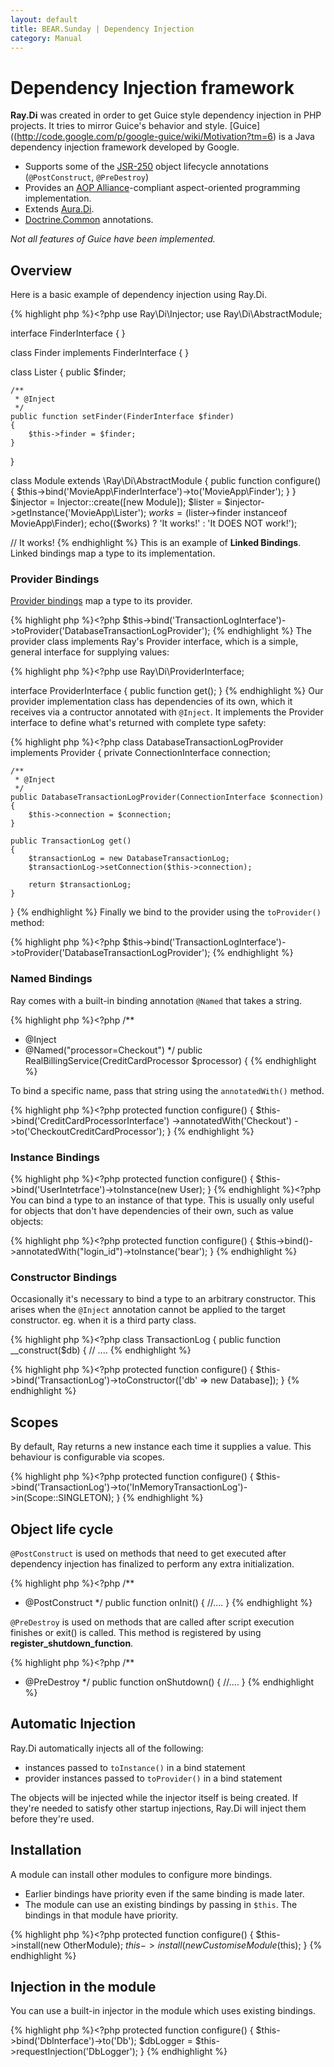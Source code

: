 ```yaml
---
layout: default
title: BEAR.Sunday | Dependency Injection
category: Manual
---
```



Dependency Injection framework
==============================

**Ray.Di** was created in order to get Guice style dependency injection in PHP projects. It tries to mirror Guice's behavior and style. [Guice]((http://code.google.com/p/google-guice/wiki/Motivation?tm=6) is a Java dependency injection framework developed by Google.

 * Supports some of the [JSR-250](http://en.wikipedia.org/wiki/JSR_250) object lifecycle annotations (`@PostConstruct`, `@PreDestroy`)
 * Provides an [AOP Alliance](http://aopalliance.sourceforge.net/)-compliant aspect-oriented programming implementation.
 * Extends [Aura.Di](http://auraphp.github.com/Aura.Di).
 * [Doctrine.Common](http://www.doctrine-project.org/projects/common) annotations.

_Not all features of Guice have been implemented._


Overview
--------

Here is a basic example of dependency injection using Ray.Di.

{% highlight php %}<?php
use Ray\Di\Injector;
use Ray\Di\AbstractModule;

interface FinderInterface
{
}

class Finder implements FinderInterface
{
}

class Lister
{
    public $finder;

    /**
     * @Inject
     */
    public function setFinder(FinderInterface $finder)
    {
        $this->finder = $finder;
    }
}


class Module extends \Ray\Di\AbstractModule
{
    public function configure()
    {
        $this->bind('MovieApp\FinderInterface')->to('MovieApp\Finder');
    }
}
$injector = Injector::create([new Module]);
$lister = $injector->getInstance('MovieApp\Lister');
$works = ($lister->finder instanceof MovieApp\Finder);
echo(($works) ? 'It works!' : 'It DOES NOT work!');

// It works!
{% endhighlight %}
This is an example of **Linked Bindings**. Linked bindings map a type to its implementation.


### Provider Bindings

[Provider bindings](http://code.google.com/p/rayphp/wiki/ProviderBindings) map a type to its provider.

{% highlight php %}<?php
$this->bind('TransactionLogInterface')->toProvider('DatabaseTransactionLogProvider');
{% endhighlight %}
The provider class implements Ray's Provider interface, which is a simple, general interface for supplying values:

{% highlight php %}<?php
use Ray\Di\ProviderInterface;

interface ProviderInterface
{
    public function get();
}
{% endhighlight %}
Our provider implementation class has dependencies of its own, which it receives via a contructor annotated with `@Inject`.
It implements the Provider interface to define what's returned with complete type safety:

{% highlight php %}<?php
class DatabaseTransactionLogProvider implements Provider
{
    private ConnectionInterface connection;

    /**
     * @Inject
     */
    public DatabaseTransactionLogProvider(ConnectionInterface $connection)
    {
        $this->connection = $connection;
    }

    public TransactionLog get()
    {
        $transactionLog = new DatabaseTransactionLog;
        $transactionLog->setConnection($this->connection);

        return $transactionLog;
    }
}
{% endhighlight %}
Finally we bind to the provider using the `toProvider()` method:

{% highlight php %}<?php
$this->bind('TransactionLogInterface')->toProvider('DatabaseTransactionLogProvider');
{% endhighlight %}

### Named Bindings

Ray comes with a built-in binding annotation `@Named` that takes a string.

{% highlight php %}<?php
/**
 *  @Inject
 *  @Named("processor=Checkout")
 */
public RealBillingService(CreditCardProcessor $processor)
{
{% endhighlight %}

To bind a specific name, pass that string using the `annotatedWith()` method.

{% highlight php %}<?php
protected function configure()
{
    $this->bind('CreditCardProcessorInterface')
        ->annotatedWith('Checkout')
        ->to('CheckoutCreditCardProcessor');
}
{% endhighlight %}

### Instance Bindings

{% highlight php %}<?php
protected function configure()
{
    $this->bind('UserIntetrface')->toInstance(new User);
}
{% endhighlight %}<?php
You can bind a type to an instance of that type. This is usually only useful for objects that don't have dependencies of their own, such as value objects:

{% highlight php %}<?php
protected function configure()
{
    $this->bind()->annotatedWith("login_id")->toInstance('bear');
}
{% endhighlight %}

### Constructor Bindings

Occasionally it's necessary to bind a type to an arbitrary constructor. This arises when the `@Inject` annotation cannot be applied to the target constructor. eg. when it is a third party class.

{% highlight php %}<?php
class TransactionLog
{
    public function __construct($db)
    {
     // ....
{% endhighlight %}

{% highlight php %}<?php
protected function configure()
{
    $this->bind('TransactionLog')->toConstructor(['db' => new Database]);
}
{% endhighlight %}

## Scopes

By default, Ray returns a new instance each time it supplies a value. This behaviour is configurable via scopes.

{% highlight php %}<?php
protected function configure()
{
    $this->bind('TransactionLog')->to('InMemoryTransactionLog')->in(Scope::SINGLETON);
}
{% endhighlight %}

## Object life cycle

`@PostConstruct` is used on methods that need to get executed after dependency injection has finalized to perform any extra initialization.

{% highlight php %}<?php
/**
 * @PostConstruct
 */
public function onInit()
{
    //....
}
{% endhighlight %}

`@PreDestroy` is used on methods that are called after script execution finishes or exit() is called.
This method is registered by using **register_shutdown_function**.

{% highlight php %}<?php
/**
 * @PreDestroy
 */
public function onShutdown()
{
    //....
}
{% endhighlight %}

## Automatic Injection

Ray.Di automatically injects all of the following:

 * instances passed to `toInstance()` in a bind statement
 * provider instances passed to `toProvider()` in a bind statement

The objects will be injected while the injector itself is being created. If they're needed to satisfy other startup injections, Ray.Di will inject them before they're used.


## Installation

A module can install other modules to configure more bindings.

 * Earlier bindings have priority even if the same binding is made later.
 * The module can use an existing bindings by passing in `$this`. The bindings in that module have priority.

{% highlight php %}<?php
protected function configure()
{
    $this->install(new OtherModule);
    $this->install(new CustomiseModule($this);
}
{% endhighlight %}

## Injection in the module

You can use a built-in injector in the module which uses existing bindings.

{% highlight php %}<?php
protected function configure()
{
    $this->bind('DbInterface')->to('Db');
    $dbLogger = $this->requestInjection('DbLogger');
}
{% endhighlight %}
